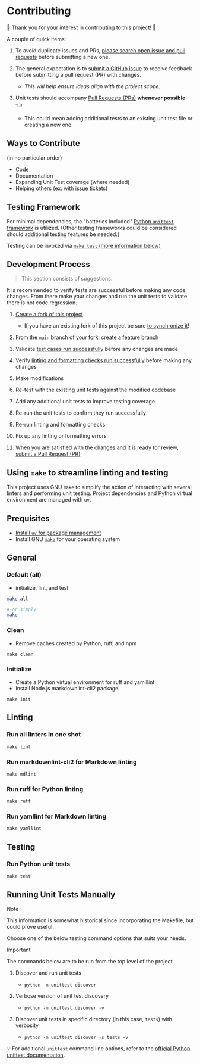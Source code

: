 # Contributing

:tada: Thank you for your interest in contributing to this project! :tada:

A couple of quick items:

1. To avoid duplicate issues and PRs, [please search open issue and pull requests](https://docs.github.com/en/issues/tracking-your-work-with-issues/filtering-and-searching-issues-and-pull-requests)
   before submitting a new one.

1. The general expectation is to [submit a GitHub issue](https://help.github.com/en/github/managing-your-work-on-github/creating-an-issue)
   to receive feedback before submitting a pull request (PR) with changes.

    * _This will help ensure ideas align with the project scope._

1. Unit tests should accompany [Pull Requests (PRs)](https://docs.github.com/en/pull-requests/collaborating-with-pull-requests/proposing-changes-to-your-work-with-pull-requests/about-pull-requests)
   **whenever possible**. :point_left:

    * This could mean adding additional tests to an existing unit test file or
      creating a new one.

## Ways to Contribute

(in no particular order)

* Code
* Documentation
* Expanding Unit Test coverage (where needed)
* Helping others (ex: with [issue tickets](https://github.com/hellt/markdown-footnote-sorter/issues))

## Testing Framework

For minimal dependencies, the "batteries included" [Python `unittest` framework](https://docs.python.org/3/library/unittest.html)
is utilized. (Other testing frameworks could be considered should additional
testing features be needed.)

Testing can be invoked via [`make test` (more information below)](#run-python-unit-tests)

## Development Process

>
> This section consists of suggestions.

It is recommended to verify tests are successful before making any code changes.
From there make your changes and run the unit tests to validate there is not
code regression.

1. [Create a fork of this project](https://docs.github.com/en/pull-requests/collaborating-with-pull-requests/working-with-forks/fork-a-repo)

    * If you have an existing fork of this project be sure [to synchronize it](https://docs.github.com/en/pull-requests/collaborating-with-pull-requests/working-with-forks/syncing-a-fork)!

1. From the `main` branch of your fork, [create a feature branch](https://docs.github.com/en/pull-requests/collaborating-with-pull-requests/proposing-changes-to-your-work-with-pull-requests/creating-and-deleting-branches-within-your-repository)

1. Validate [test cases run successfully](#run-python-unit-tests) before any
  changes are made

1. Verify [linting and formatting checks run successfully](#run-all-linters-in-one-shot)
  before making any changes

1. Make modifications

1. Re-test with the existing unit tests against the modified codebase

1. Add any additional unit tests to improve testing coverage

1. Re-run the unit tests to confirm they run successfully

1. Re-run linting and formatting checks

1. Fix up any linting or formatting errors

1. When you are satisfied with the changes and it is ready for review,
  [submit a Pull Request (PR)](https://docs.github.com/en/pull-requests/collaborating-with-pull-requests/proposing-changes-to-your-work-with-pull-requests/creating-a-pull-request)

## Using `make` to streamline linting and testing

This project uses GNU `make` to simplify the action of interacting with several
linters and performing unit testing.
Project dependencies and Python virtual environment are managed with `uv`.

## Prequisites

* [Install `uv` for package management](https://docs.astral.sh/uv/#getting-started)
* Install GNU [`make`](https://www.gnu.org/software/make/) for your operating
  system

## General

### Default (all)

* initialize, lint, and test

```bash
make all

# or simply
make
```

### Clean

* Remove caches created by Python, ruff, and npm

`make clean`

### Initialize

* Create a Python virtual environment for ruff and yamlllint
* Install Node.js markdownlint-cli2 package

`make init`

## Linting

### Run all linters in one shot

`make lint`

### Run markdownlint-cli2 for Markdown linting

`make mdlint`

### Run ruff for Python linting

`make ruff`

### Run yamllint for Markdown linting

`make yamllint`

## Testing

### Run Python unit tests

`make test`

## Running Unit Tests Manually

> [!NOTE]
> This information is somewhat historical since incorporating the Makefile,
> but could prove useful.

Choose one of the below testing command options that suits your needs.

> [!IMPORTANT]
> The commands below are to be run from the top level of the project.

1. Discover and run unit tests

    * `python -m unittest discover`

1. Verbose version of unit test discovery

    * `python -m unittest discover -v`

1. Discover unit tests in specific directory (in this case, `tests`) with verbosity

    * `python -m unittest discover -s tests -v`

:bulb: For additional `unittest` command line options, refer to the
[official Python unittest documentation](https://docs.python.org/3/library/unittest.html#command-line-interface).
